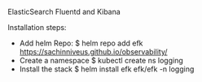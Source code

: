 ElasticSearch Fluentd and Kibana

Installation steps:
- Add helm Repo:
    $ helm repo add efk https://sachinniveus.github.io/observability/
- Create a namespace
    $ kubectl create ns logging
- Install the stack
    $ helm install efk efk/efk -n logging
